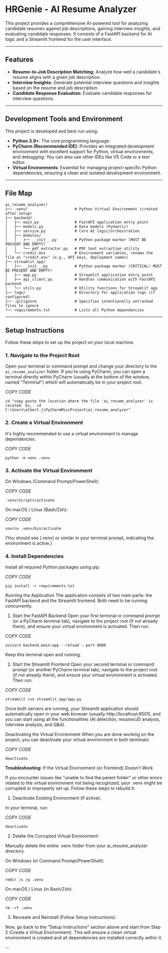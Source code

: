 # HRGenie - AI Resume Analyzer

This project provides a comprehensive AI-powered tool for analyzing candidate resumes against job descriptions, gaining interview insights, and evaluating candidate responses. It consists of a FastAPI backend for AI logic and a Streamlit frontend for the user interface.

---
## Features

* **Resume-to-Job Description Matching:** Analyze how well a candidate's resume aligns with a given job description.
* **Interview Insights:** Generate potential interview questions and insights based on the resume and job description.
* **Candidate Response Evaluation:** Evaluate candidate responses for interview questions.

---
## Development Tools and Environment

This project is developed and best run using:

* **Python 3.9+**: The core programming language.
* **PyCharm (Recommended IDE)**: Provides an integrated development environment with excellent support for Python, virtual environments, and debugging. You can also use other IDEs like VS Code or a text editor.
* **Virtual Environments**: Essential for managing project-specific Python dependencies, ensuring a clean and isolated development environment.

---
## File Map

```
ai_resume_analyzer/
├── .venv/                     # Python Virtual Environment (created after setup)
├── backend/
│   ├── main.py                # FastAPI application entry point
│   ├── models.py              # Data models (Pydantic)
│   ├── service.py             # Core AI logic/orchestration
│   ├── modules/
│   │   ├── __init__.py        # Python package marker (MUST BE PRESENT AND EMPTY)
│   │   └── pdf_extractor.py   # PDF text extraction utility
│   └── credit.env             # Environment variables, rename the file as "credit.env" (e.g., API keys, deployment names)
├── streamlit_app/
│   ├── __init__.py            # Python package marker (CRITICAL! MUST BE PRESENT AND EMPTY)
│   ├── app.py                 # Streamlit application entry point
│   ├── api_client.py          # Handles communication with FastAPI backend
│   └── utils.py               # Utility functions for Streamlit app
├── logs/                      # Directory for application logs (if configured)
├── .gitignore                 # Specifies intentionally untracked files to ignore
└── requirements.txt           # Lists all Python dependencies
```


---
## Setup Instructions

Follow these steps to set up the project on your local machine.

### 1. Navigate to the Project Root

Open your terminal or command prompt and change your directory to the `ai_resume_analyzer` folder. If you're using PyCharm, you can open a terminal directly within PyCharm (usually at the bottom of the window, named "Terminal") which will automatically be in your project root.

*COPY CODE*
```
cd "copy paste the location where the file 'ai_resume_analyzer' is located. Ex,. cd C:\Users\albert.j\PyCharmMiscProject\ai_resume_analyzer"
```

### 2. Create a Virtual Environment

It's highly recommended to use a virtual environment to manage dependencies.

*COPY CODE*
```
python -m venv .venv
```

### 3. Activate the Virtual Environment

On Windows (Command Prompt/PowerShell):

*COPY CODE*
```
.venv\Scripts\activate
```

On macOS / Linux (Bash/Zsh):

*COPY CODE*
```
source .venv/bin/activate
```

(You should see (.venv) or similar in your terminal prompt, indicating the environment is active.)

### 4. Install Dependencies

Install all required Python packages using pip:

*COPY CODE*
```
pip install -r requirements.txt
```

Running the Application
The application consists of two main parts: the FastAPI backend and the Streamlit frontend. Both need to be running concurrently.

1. Start the FastAPI Backend
Open your first terminal or command prompt (or a PyCharm terminal tab), navigate to the project root (if not already there), and ensure your virtual environment is activated. Then run:

*COPY CODE*
```
uvicorn backend.main:app --reload --port 8000
```

Keep this terminal open and running.

2. Start the Streamlit Frontend
Open your second terminal or command prompt (or another PyCharm terminal tab), navigate to the project root (if not already there), and ensure your virtual environment is activated. Then run:

*COPY CODE*
```
streamlit run streamlit_app/app.py
```

Once both servers are running, your Streamlit application should automatically open in your web browser (usually http://localhost:8501), and you can start using all the functionalities (AI detection, resume/JD analysis, interview analysis, and Q&A).

Deactivating the Virtual Environment
When you are done working on the project, you can deactivate your virtual environment in both terminals:

*COPY CODE*
```
deactivate
```

**Troubleshooting:** If the Virtual Environment (or Frontend) Doesn't Work

If you encounter issues like "unable to find the parent folder" or other errors related to the virtual environment not being recognized, your .venv might be corrupted or improperly set up. Follow these steps to rebuild it:

1. Deactivate Existing Environment (if active):
   
In your terminal, run:

*COPY CODE*
```
deactivate
```

2. Delete the Corrupted Virtual Environment:
   
Manually delete the entire .venv folder from your ai_resume_analyzer directory.

On Windows (in Command Prompt/PowerShell):

*COPY CODE*
```
rmdir /s /q .venv
```

On macOS / Linux (in Bash/Zsh):

*COPY CODE*
```
rm -rf .venv
```

3. Recreate and Reinstall (Follow Setup Instructions):
   
Now, go back to the "Setup Instructions" section above and start from Step 2 (Create a Virtual Environment). This will ensure a clean virtual environment is created and all dependencies are installed correctly within it.

--


